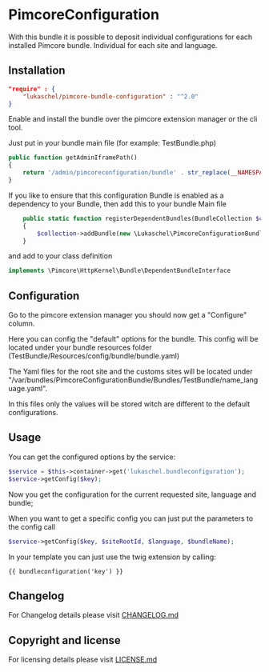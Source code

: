 # PimcoreConfiguration

With this bundle it is possible to deposit individual configurations for each installed Pimcore bundle.
Individual for each site and language.

## Installation

```json
"require" : {
    "lukaschel/pimcore-bundle-configuration" : "^2.0"
}
```
Enable and install the bundle over the pimcore extension manager or the cli tool.

Just put in your bundle main file (for example: TestBundle.php)
```php
public function getAdminIframePath()
{
    return '/admin/pimcoreconfiguration/bundle' . str_replace(__NAMESPACE__, '', __CLASS__);
}
```

If you like to ensure that this configuration Bundle is enabled as a dependency to your Bundle, then add this to your bundle Main file 
```php
    public static function registerDependentBundles(BundleCollection $collection): void
    {
        $collection->addBundle(new \Lukaschel\PimcoreConfigurationBundle\PimcoreConfigurationBundle);
    }
```

and add to your class definition
```php
implements \Pimcore\HttpKernel\Bundle\DependentBundleInterface
```

## Configuration
Go to the pimcore extension manager you should now get a "Configure" column.

Here you can config the "default" options for the bundle.
This config will be located under your bundle resources folder (TestBundle/Resources/config/bundle/bundle.yaml)

The Yaml files for the root site and the customs sites will be located 
under "/var/bundles/PimcoreConfigurationBundle/Bundles/TestBundle/name_language.yaml".

In this files only the values will be stored witch are different to the default configurations.

## Usage
You can get the configured options by the service:
```php
$service = $this->container->get('lukaschel.bundleconfiguration');
$service->getConfig($key);
```
Now you get the configuration for the current requested site, language and bundle;

When you want to get a specific config you can just put the parameters to the config call
```php
$service->getConfig($key, $siteRootId, $language, $bundleName);
```

In your template you can just use the twig extension by calling:
```twig
{{ bundleconfiguration('key') }}
```


## Changelog
For Changelog details please visit [CHANGELOG.md](CHANGELOG.md)

## Copyright and license
For licensing details please visit [LICENSE.md](LICENSE.md)
